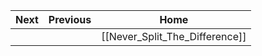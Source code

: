 
| Next | Previous | Home                           |
| ---- | -------- | ------------------------------ |
|      |          | [[Never_Split_The_Difference]] |
